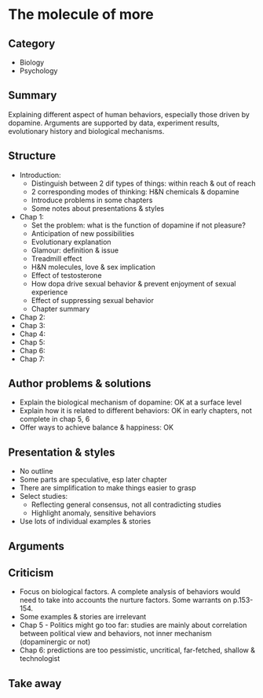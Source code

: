 # The molecule of more

## Category
- Biology
- Psychology

## Summary
Explaining different aspect of human behaviors, especially those driven by dopamine.
Arguments are supported by data, experiment results, evolutionary history and biological mechanisms.

## Structure
- Introduction:
  - Distinguish between 2 dif types of things: within reach & out of reach
  - 2 corresponding modes of thinking: H&N chemicals & dopamine
  - Introduce problems in some chapters
  - Some notes about presentations & styles
- Chap 1:
  - Set the problem: what is the function of dopamine if not pleasure?
  - Anticipation of new possibilities
  - Evolutionary explanation
  - Glamour: definition & issue
  - Treadmill effect
  - H&N molecules, love & sex implication
  - Effect of testosterone
  - How dopa drive sexual behavior & prevent enjoyment of sexual experience
  - Effect of suppressing sexual behavior
  - Chapter summary
- Chap 2:
- Chap 3:
- Chap 4:
- Chap 5:
- Chap 6:
- Chap 7:

## Author problems & solutions
- Explain the biological mechanism of dopamine: OK at a surface level
- Explain how it is related to different behaviors: OK in early chapters, not complete in chap 5, 6
- Offer ways to achieve balance & happiness: OK

## Presentation & styles
- No outline
- Some parts are speculative, esp later chapter
- There are simplification to make things easier to grasp
- Select studies:
  - Reflecting general consensus, not all contradicting studies
  - Highlight anomaly, sensitive behaviors
- Use lots of individual examples & stories

## Arguments

## Criticism
- Focus on biological factors. A complete analysis of behaviors would need to take into accounts the nurture factors. Some warrants on p.153-154.
- Some examples & stories are irrelevant
- Chap 5 - Politics might go too far: studies are mainly about correlation between political view and behaviors, not inner mechanism (dopaminergic or not)
- Chap 6: predictions are too pessimistic, uncritical, far-fetched, shallow & technologist

## Take away